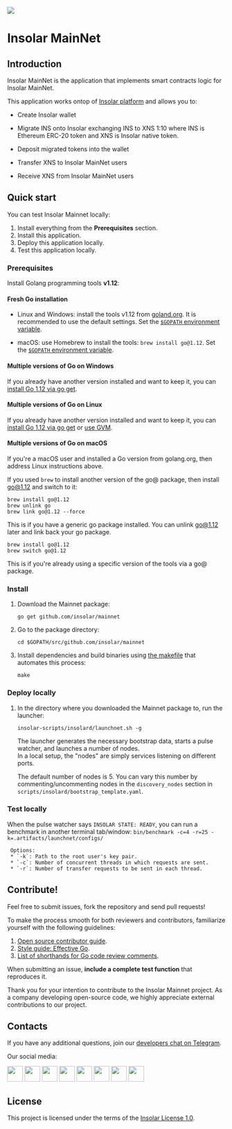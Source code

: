 [<img src="https://github.com/insolar/doc-pics/raw/master/st/github-readme-banner.png">](http://insolar.io/?utm_source=Github)

# Insolar MainNet

## Introduction 
Insolar MainNet is the application that implements smart contracts logic for Insolar MainNet. 

This application works ontop of [Insolar platform](https://github.com/insolar/insolar) and allows you to:

* Create Insolar wallet

* Migrate INS onto Insolar exchanging INS to XNS 1:10 where INS is Ethereum ERC-20 token and XNS is Insolar native token.

* Deposit migrated tokens into the wallet

* Transfer XNS to Insolar MainNet users

* Receive XNS from Insolar MainNet users


## Quick start

You can test Insolar Mainnet locally:

1. Install everything from the **Prerequisites** section.
2. Install this application.
3. Deploy this application locally.
4. Test this application locally.

### Prerequisites

Install Golang programming tools **v1.12**:

#### Fresh Go installation

* Linux and Windows: install the tools v1.12 from [goland.org](https://golang.org/doc/install#install). It is recommended to use the default settings. Set the [`$GOPATH` environment variable](https://github.com/golang/go/wiki/SettingGOPATH).

* macOS: use Homebrew to install the tools: `brew install go@1.12`. Set the [`$GOPATH` environment variable](https://github.com/golang/go/wiki/SettingGOPATH).

#### Multiple versions of Go on Windows

If you already have another version installed and want to keep it, you can [install Go 1.12 via go get](https://golang.org/doc/install#extra_versions).

#### Multiple versions of Go on Linux

If you already have another version installed and want to keep it, you can [install Go 1.12 via go get](https://golang.org/doc/install#extra_versions) or [use GVM](https://github.com/moovweb/gvm).

#### Multiple versions of Go on macOS

If you're a macOS user and installed a Go version from golang.org, then address Linux instructions above.

If you used `brew` to install another version of the go@ package, then install go@1.12 and switch to it:

```
brew install go@1.12
brew unlink go
brew link go@1.12 --force
```

This is if you have a generic go package installed. You can unlink go@1.12 later and link back your go package.

```
brew install go@1.12
brew switch go@1.12
```

This is if you're already using a specific version of the tools via a go@ package.

### Install 

1. Download the Mainnet package:

   ```
   go get github.com/insolar/mainnet
   ```

2. Go to the package directory:

   ```
   cd $GOPATH/src/github.com/insolar/mainnet
   ```

3. Install dependencies and build binaries using [the makefile](https://github.com/insolar/mainnet/blob/master/Makefile) that automates this process:

   ```
   make
   ```

### Deploy locally
 
1. In the directory where you downloaded the Mainnet package to, run the launcher:

   ```
   insolar-scripts/insolard/launchnet.sh -g
   ```

   The launcher generates the necessary bootstrap data, starts a pulse watcher, and launches a number of nodes. <br>
   In a local setup, the "nodes" are simply services listening on different ports.<br>
   
   The default number of nodes is 5. You can vary this number by commenting/uncommenting nodes in the `discovery_nodes` section in `scripts/insolard/bootstrap_template.yaml`.
   
### Test locally

When the pulse watcher says `INSOLAR STATE: READY`, you can run a benchmark in another terminal tab/window:
     ```
     bin/benchmark -c=4 -r=25 -k=.artifacts/launchnet/configs/
     ```

     Options:
     * `-k`: Path to the root user's key pair.
     * `-c`: Number of concurrent threads in which requests are sent.
     * `-r`: Number of transfer requests to be sent in each thread.

## Contribute!

Feel free to submit issues, fork the repository and send pull requests! 

To make the process smooth for both reviewers and contributors, familiarize yourself with the following guidelines:

1. [Open source contributor guide](https://github.com/freeCodeCamp/how-to-contribute-to-open-source).
2. [Style guide: Effective Go](https://golang.org/doc/effective_go.html).
3. [List of shorthands for Go code review comments](https://github.com/golang/go/wiki/CodeReviewComments).

When submitting an issue, **include a complete test function** that reproduces it.

Thank you for your intention to contribute to the Insolar Mainnet project. As a company developing open-source code, we highly appreciate external contributions to our project.

## Contacts

If you have any additional questions, join our [developers chat on Telegram](https://t.me/InsolarTech).

Our social media:

[<img src="https://github.com/insolar/doc-pics/raw/master/st/ico-social-facebook.png" width="36" height="36">](https://facebook.com/insolario)
[<img src="https://github.com/insolar/doc-pics/raw/master/st/ico-social-twitter.png" width="36" height="36">](https://twitter.com/insolario)
[<img src="https://github.com/insolar/doc-pics/raw/master/st/ico-social-medium.png" width="36" height="36">](https://medium.com/insolar)
[<img src="https://github.com/insolar/doc-pics/raw/master/st/ico-social-youtube.png" width="36" height="36">](https://youtube.com/insolar)
[<img src="https://github.com/insolar/doc-pics/raw/master/st/ico-social-reddit.png" width="36" height="36">](https://www.reddit.com/r/insolar/)
[<img src="https://github.com/insolar/doc-pics/raw/master/st/ico-social-linkedin.png" width="36" height="36">](https://www.linkedin.com/company/insolario/)
[<img src="https://github.com/insolar/doc-pics/raw/master/st/ico-social-instagram.png" width="36" height="36">](https://instagram.com/insolario)
[<img src="https://github.com/insolar/doc-pics/raw/master/st/ico-social-telegram.png" width="36" height="36">](https://t.me/InsolarAnnouncements) 

## License

This project is licensed under the terms of the [Insolar License 1.0](LICENSE.md).
